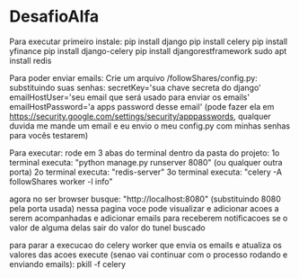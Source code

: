 # DesafioAlfa
Para executar primeiro instale:
    pip install django
    pip install celery
    pip install yfinance
    pip install django-celery
    pip install djangorestframework
    sudo apt install redis

Para poder enviar emails:
    Crie um arquivo /followShares/config.py:
    substituindo suas senhas:
        secretKey='sua chave secreta do django'
        emailHostUser='seu email que será usado para enviar os emails'
        emailHostPassword='a apps password desse email' (pode fazer ela em https://security.google.com/settings/security/apppasswords, qualquer duvida me mande um email e eu envio o meu config.py com minhas senhas para vocês testarem)

Para executar:
    rode em 3 abas do terminal dentro da pasta do projeto:
    1o terminal executa: "python manage.py runserver 8080" (ou qualquer outra porta)
    2o terminal executa: "redis-server"
    3o terminal executa: "celery -A followShares worker -l info"

agora no ser browser busque: "http://localhost:8080" (substituindo 8080 pela porta usada)
nessa pagina voce pode visualizar e adicionar acoes a serem acompanhadas e adicionar emails para receberem notificacoes se o valor de alguma delas sair do valor do tunel buscado

para parar a execucao do celery worker que envia os emails e atualiza os valores das acoes execute (senao vai continuar com o processo rodando e enviando emails):
    pkill -f celery